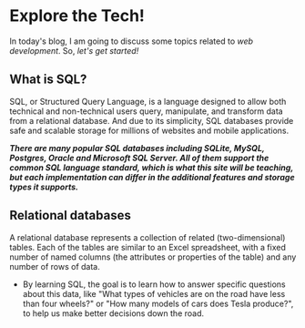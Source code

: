 # Explore the Tech!
In today's blog, I am going to discuss some topics related to _web development_. So, _let's get started!_

## What is SQL?
SQL, or Structured Query Language, is a language designed to allow both technical and non-technical users query, manipulate, and transform data from a relational database.
And due to its simplicity, SQL databases provide safe and scalable storage for millions of websites and mobile applications.

***There are many popular SQL databases including SQLite, MySQL, Postgres, Oracle and Microsoft SQL Server.
All of them support the common SQL language standard, which is what this site will be teaching, but each implementation can differ in the additional features and storage types it supports.***

## Relational databases
A relational database represents a collection of related (two-dimensional) tables. Each of the tables are similar to an Excel spreadsheet, with a fixed number of named columns 
(the attributes or properties of the table) and any number of rows of data.


- By learning SQL, the goal is to learn how to answer specific questions about this data, like "What types of vehicles are on the road have less than four wheels?"
or "How many models of cars does Tesla produce?", to help us make better decisions down the road.
